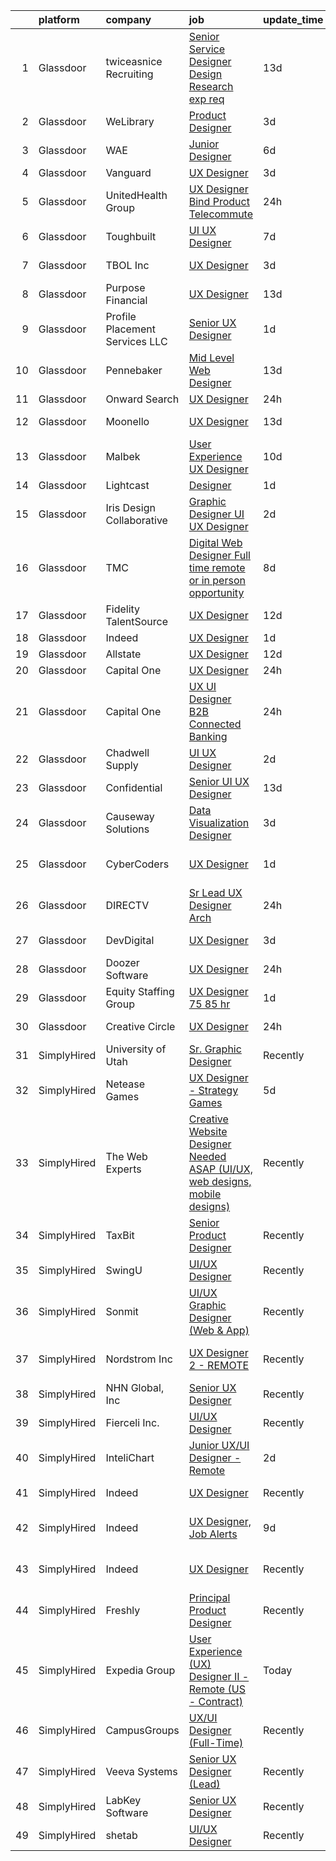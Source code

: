 

|    | platform    | company                         | job                                                                                                                                                                                                                                                                                                                                                                                                                                                                                                                                                                                                                                                                                                                                                                                                                                                                                                                                                                                                                                                                                                                                                                                                                                                                                                                                                                                                                               | update_time   | location                   |
|---:|:------------|:--------------------------------|:----------------------------------------------------------------------------------------------------------------------------------------------------------------------------------------------------------------------------------------------------------------------------------------------------------------------------------------------------------------------------------------------------------------------------------------------------------------------------------------------------------------------------------------------------------------------------------------------------------------------------------------------------------------------------------------------------------------------------------------------------------------------------------------------------------------------------------------------------------------------------------------------------------------------------------------------------------------------------------------------------------------------------------------------------------------------------------------------------------------------------------------------------------------------------------------------------------------------------------------------------------------------------------------------------------------------------------------------------------------------------------------------------------------------------------|:--------------|:---------------------------|
|  1 | Glassdoor   | twiceasnice Recruiting          | [Senior Service Designer  Design Research exp req ](https://www.glassdoor.com/partner/jobListing.htm?pos=115&ao=1110586&s=58&guid=0000018224b32a0b858def39a892d579&src=GD_JOB_AD&t=SR&vt=w&ea=1&cs=1_ce0af6a0&cb=1658473098137&jobListingId=1007993096743&cpc=E04C949A9101C6A2&jrtk=3-0-1g8ib6aibis2d801-1g8ib6ais28d1000-f62953fa4d842000--6NYlbfkN0AIiLXtwtv0BDns9BiY4ItblantFozdL6jLmLxNvS8mvpg6Fqe3Yr-xSIwWveCjPvSXHZCClMyabefYk-ZllP3_mUYNcFJNCmRK4ZCYVOBO-qCX7nWRYahLVI2QMN3sxHMQsftuY66r4NJGe6Q6835tiX0Da1emqWt0B3-ISY9tw6IVCvyOqO6SPGgdIUAty_dJxWkMpVSK07S5WWglnYcyqI7DY54ZumA_bHxamL3S9C77Nsd-f7OahJgnSVaGw5VSzWkp9uts5NNAb4atZ3YaZxLwAGd3TLwvTe0akRSdw2GwA_2Y0vYZZFyCMSjXWrr-RwkfVyZdiNkCiSn2w3_AslRo3E8jamSMV0wGPlOr8VIM-eO1WNgp7Dy9F-N3Pt8cInahPeJoLGQkf8sqmH07ZS1K7UDhL2pPq7XHUIWcZnRO5jevTP4LcPg13S6Utxa2lGtlGX3IQUoae-cSrBYaX5jR2PY3A4Os3rzfd2cIs2cJWaY1TszEmjt7rE656xNSzhdVwVDMKbDJjXXHBm8P-JQkOD6Pf-dBu_eA3uQNQyLCXjaxNFe8)                                                                                                                                                                                                                                                                                                                                                                                                                                                                                      | 13d           | New York State             |
|  2 | Glassdoor   | WeLibrary                       | [Product Designer](https://www.glassdoor.com/partner/jobListing.htm?pos=118&ao=1110586&s=58&guid=0000018224b32a0b858def39a892d579&src=GD_JOB_AD&t=SR&vt=w&ea=1&cs=1_d94009e9&cb=1658473098138&jobListingId=1008012522358&cpc=F41FEAB56D215062&jrtk=3-0-1g8ib6aibis2d801-1g8ib6ais28d1000-cf4f7ab4a346c80c--6NYlbfkN0A7Fn51UxZyeyfewmqlHHZNkBVRhcqspT3XUr14akXEpYofqAX3i_Iln2nOcG8NZ6JhjWFwPR9Y6p0UYTzwqFqFKh2_oIJ41rprtaJahj-_TSWIYSnGvCiyvAhr-qx2rMD0yqKqz4UCIACfnMTod4F1mMqCV7HPKbhkVWIPbq9nPQiCIxJJ6ALJ3xPpGBQYp9OAysAl6Ule3vpuzZo0rJ-tjqp0ztOEPuk84QaMcGOlBjlqCyj8ZBg8D7-o6TmCVMNbXWjgTj5TsABKP-OziRrlj2GV2N7FhxcPZpTZRpKRyN-H6tWhlCtaFzuF3G8xdyZqyo7lP-s_5BDrwH43AYmt9M4AhMQSgGlJ3RSTMzF5zvh_u616Xy8nhAUvsdo410qSUcWxrCfJXPxP5YGuJ8AW9kQM2DrI8Rg5OUDq24GlRUXoKfCOLmIN7ZOlYYjXak0yrlIGEnRQoVTvDlX88Q3jeGcg8wE5sxv8LuswICK_EGzhZQgGKBtE)                                                                                                                                                                                                                                                                                                                                                                                                                                                                                                                                                                                       | 3d            | Remote                     |
|  3 | Glassdoor   | WAE                             | [Junior Designer](https://www.glassdoor.com/partner/jobListing.htm?pos=105&ao=1110586&s=58&guid=0000018224b32a0b858def39a892d579&src=GD_JOB_AD&t=SR&vt=w&ea=1&cs=1_bd859caa&cb=1658473098134&jobListingId=1008008063232&cpc=63E4514951618C5C&jrtk=3-0-1g8ib6aibis2d801-1g8ib6ais28d1000-0fd0313dfadfda3f--6NYlbfkN0Bl9QJxqCZcWcAyXa034HOvbvet4oZucNDN581_ynRfl1w4Z2vSbYLN9J-8UY_LNbirN5LLMGGnfSm2GNK07V-OSMHUkmOZFMzFfWXYH6DJqvANaaMLJ95AT8p4PdhW1XjmjR4b1ATq8P0epZSo0-R2HIhlFQJv7-4Ni8BDirUv9df_aJSLsPfPudWJlc1Dq5HkpitNsFouwpzl0mbslcPx5Ey0Pxn2xD97vVISrHl8iE-ot-EsoTKRTRjsCBs7ewpxTcvCLuOlPQLVtoOa8NdeegwOHqJQEe6LkNTMksei70KqO_h74RNV9zhN3uEobobIOet10c2fb_JkUJYvv7OR4eei3bAsq8DsNsRiVBctJq3EkNjOLk9UJNhiGm3xyRBQx5_vAHR6vhmSjozQmqdPQsaBqUbyEaeMFLkJWCxvNc52OdKv2iGyR5XyuevwlqQG_ZlV5_ON9aZ6GTjtzbbLZvN-bZyuFQPE0iwPMXsJ6ZnqZHKofUaDVjO9sgoFb0nG5mvL19u3gg%3D%3D)                                                                                                                                                                                                                                                                                                                                                                                                                                                                                                                                                            | 6d            | Rochester, NY              |
|  4 | Glassdoor   | Vanguard                        | [UX Designer](https://www.glassdoor.com/partner/jobListing.htm?pos=121&ao=1110586&s=58&guid=0000018224b32a0b858def39a892d579&src=GD_JOB_AD&t=SR&vt=w&cs=1_bba6bbfc&cb=1658473098138&jobListingId=1008012719121&cpc=6FC5BA77C9A4CD78&jrtk=3-0-1g8ib6aibis2d801-1g8ib6ais28d1000-ca902f2d715a43cb--6NYlbfkN0BWQs_M7ZA8XLbIFWVw-PYcVVEPryqVLyWhKaEKPskHy2YkbHyHJDwBFABfX2IzFJUFRIsxY7z-4KfcKbQhDNfGzPyTZgFL2yMW2TdbHptY5QmfxjoI23w9jMOtnl386Kp-2yF5KAlHVin6fjtTo9FpGMuvuo1aBx15Qf890HmH539j9zNFce_tXJNbZRpHFVQo9aE_yHhS8jAez7RoNClC33RckVjFWuy80tLwyEXmTkA2gUMe3mQbzj562tj-BgXDHB0cn8PkRA3XvmpPKd7mVG38t8OgrtjrZc3vA917IDopHA5Cq6g5667QBfLAqGRMhXoKFUHtBd9Sgcht488ZYmeGvmoPH5c6EmwOx0POuyCvZyZGUZHGddsgTgyjRSTDTg6rTr9F3TTs60ZgYJUqeuO6f3CaNE2F_mDzkUHX8TaH1Eflq0jTSZlYa8s9vWx81bSdHFkQA77WE7_XG5fai307wCX3RsEIQNeaO6V0EXkW1vPmi5ZN30LO5C0D0kCXlz4oB4W3UV_TS6v6LNH2CXOh8zlZ96A-QW9Qkxnyu3bGrgM8Ua6yo3SP5xfJD6aChHJj2_Ic54Tv0LnJhV8F7kSvmJeaufVbWts-EM77cI3m4MkUkaXhrby2n7IRlNSlVdCNucDcpKmygAZEeWnkoMXTGbD6AEjxgwOitVxhkTqOTkr0aUOYHKzImgqf7qrLn1mWp3_ak0YznzxWhMeEIj5p1ex4KlbNQykjFnXbfbe_kzzOXzzyfZs0kNn-37-pyzHwzQdgHNNSfbUcWWJ-B0XKxfhqZ1YUbUv0vB4dmQ28liV5Y1G3KIttv1WKsudlR8r4mRhYflk2NXXxLcP1bi52BRUIRFYX9ruifIwFNNj1oZwBpD0qv_eVPZfNS1mJ-fpJEjjgYTlN70vR1jw1vrcgLnVYgocTU1cJsFxphq8IqRzj0S2EvwPunXjAK53rNAWTr2hRwoFpcTXQm5RIKz86axZvmWRqkP9STFmp8adct2jnOlrDqiBmqPCKAgFxUTWQDb3WM7XXVbtqrVre)                                 | 3d            | Remote                     |
|  5 | Glassdoor   | UnitedHealth Group              | [UX Designer  Bind Product   Telecommute](https://www.glassdoor.com/partner/jobListing.htm?pos=119&ao=1110586&s=58&guid=0000018224b32a0b858def39a892d579&src=GD_JOB_AD&t=SR&vt=w&cs=1_95fa232d&cb=1658473098138&jobListingId=1008021232645&cpc=3DB599BF2F4828F0&jrtk=3-0-1g8ib6aibis2d801-1g8ib6ais28d1000-fdf25d8d2eca0370--6NYlbfkN0C8O9VKdOj_1Zh75e9_CvYhSsWVxS1Pvi5WUWhsf4w7FOycHcR50Ta-CQORLM6vDVdMjzLPU_oEGvvYritOmi1KhqDVEcrg4KgSZ6QOxVH1A7UGM4Th9OnN0I-jMBoVzcfcsqw754GtuSwNDZOWU_jpkRhvoZCCOA1kSW1s_VFdt1H7211ZjaAeQwAlBuBmggD4v3B738wEZTcHjDpObLH9NYLDNiKbzb0UUgEsLbOkrFN2Fkd3yfZWfQLqY0xvWSRKwPNSJDFZNNjw34A3to-WKXOvf5q7DYPjnLxUBel-QV8TCRanFJQDItpHaTH1NicfBh2T9baSKpXPFsKEIJ480mPZvGH13hnpIRDzEalrXesq_huffBT7s2K0HhO2RHYuSyGyRrYvqelJpdqT036HQwqgKONVEgRPyHyJnlzYy42K0F65mbJp)                                                                                                                                                                                                                                                                                                                                                                                                                                                                                                                                                                                                                                     | 24h           | Minneapolis, MN            |
|  6 | Glassdoor   | Toughbuilt                      | [UI UX Designer](https://www.glassdoor.com/partner/jobListing.htm?pos=117&ao=1110586&s=58&guid=0000018224b32a0b858def39a892d579&src=GD_JOB_AD&t=SR&vt=w&ea=1&cs=1_4c6c2806&cb=1658473098138&jobListingId=1008006195440&cpc=0FE1F5EA2BC84A01&jrtk=3-0-1g8ib6aibis2d801-1g8ib6ais28d1000-b9aca1492eacfcd9--6NYlbfkN0C4BDBIIfYywdCnnQWSiy8nzgMXr_T-T3FVOPaJNWu58pnR_H9tPKt8co2fgNIpCjBT8BT2MlcNHgDF2P4iQm97ArtlCrQWl9fiodumBd9SyA8GjxP7Lxv-OXqRqSZXL8KEtkOv_K0eZlIEswWW_xnzs4GSELgV4_6-BCqlyZE_POnfzBdny0HTdKa_yhbjC4AM9H441DDDHrp0AjpPd4-Rfa8oCztHPSxbM6wxiD69Jjoq0F_MEeBkApVega5nbcRzhUuGxEax1cRPugXKp7mQAhQ1jw53U0MnQDLGPogKzrQt8io63YSBsEqaW51VWEWvFZ_jk4u_AfCa50GZfhcsWfTPevQhnLUhjdqV_ASe1zYbbDCbiHDZQSkGrfjDPbQ33Jw9Ch6IVjqb8mUxIarrryxnkDuikwqlknt2aOJIKSff3V0PdXuCRIA_YWeBdC5Iwb8OcGFsdAXUtmUs_L9jNkUvZZ29KSGDV_KduHr2VXhquXMqVueC)                                                                                                                                                                                                                                                                                                                                                                                                                                                                                                                                                                                         | 7d            | Irvine, CA                 |
|  7 | Glassdoor   | TBOL Inc                        | [UX Designer](https://www.glassdoor.com/partner/jobListing.htm?pos=107&ao=1110586&s=58&guid=0000018224b32a0b858def39a892d579&src=GD_JOB_AD&t=SR&vt=w&ea=1&cs=1_70372b21&cb=1658473098134&jobListingId=1008012394896&cpc=F7A2269C793D5877&jrtk=3-0-1g8ib6aibis2d801-1g8ib6ais28d1000-85be3595b44e6236--6NYlbfkN0CNayYzF1mBaI40OgT78t3Q2d9IxlwDzhsYR4HK7epYUQ6uENfBpi37ZBAn8cenkM8i5cycZZ2W6tACPsepIYqvX_rEMhurF5ejkXt6c4FD3LUhu9VIxhtMfishJCwpTKgL6dSZzLiihmx4QfO0mqPZ5NXdg1Co_1n6IWUJ9Rf4G2hm0461Rg__O6BuCFFLnbCHnhNb1h1mkW1fsy4StCFijRf5EtxCvbUpUC39ij0W9tPretLxxlfCO_F1deGVGN3dstwMEa4oFwxwLTQyloHOSJ5N-fO4PpFnEr4K4reInKPiimqDGY8rJ-od7HWA9rzBlN-2bMFU4DZzXIcR5G9lSa_7_2oYRgUY9ebob0-RggNUHfAlW2tqjEZ3-JLk2S5KqwWfcisFuGWfRUu5EK7d2kulTCAl91tGM-fOZzQSUI_RCFDUqlbbm2sXBCsieV5u-4nTIq8o9ZtRk4mBxBDFoF60-437-BwKRxEEbu3TW6t9t1c2G9GC)                                                                                                                                                                                                                                                                                                                                                                                                                                                                                                                                                                                            | 3d            | Charlotte, NC              |
|  8 | Glassdoor   | Purpose Financial               | [UX Designer](https://www.glassdoor.com/partner/jobListing.htm?pos=125&ao=1110586&s=58&guid=0000018224b32a0b858def39a892d579&src=GD_JOB_AD&t=SR&vt=w&cs=1_d4ef7b21&cb=1658473098139&jobListingId=1007993713342&cpc=654405A9B1E0A9F5&jrtk=3-0-1g8ib6aibis2d801-1g8ib6ais28d1000-a3c8b28b144c0944--6NYlbfkN0DSwrzLV_d009t00Noqv8485ZIMmCq0NIXHKosxbhm15gGzSobmvRMfL6Ntu2A46Guzmua3tC0fqA7lI4k0EpeJfi0D7cuc2Q6ibQ4-lgqKXvem_SUMyJyLIR-mHR_y-yO5oKvN_82hzoEYuOKJqdQCZEGBtYiBG_U_JYD8IY_yZROEoC1ZPi9Nr0Zxs6UEeOhR06t2tFgv6_ahANA_r1-itA5YQdtM4CqsDeBeCLrpO0gMXsT0Ee_o5b1qpkUnE9EXsMSb4s3Sf65q-EwaLBgzBU19t0naJokoNuoEJXLs8oWtCmGz9wtPwvXlIDk5cUevMPIslzUpyQFMTlFrRtwVWd0wv_ugITZJ6dOutApVVtp87QPk-_RX7tGyh_Pw3iS3B7AUat2ZR4ZLPz1OcPp51Hn4L3qAr0NQ7heddUaL2l01NefBaUMSnjaO6mfUIxoMThH8RIBR2ubG-QJskIaC1YHgwH6yMKv4dldvo-mgKXGaTYvfHNVTuLqGtlVH6-_pjeA1zhT7GN0pbF8QcBIk64cPgZIsm2iKueY-dMgFolwe_mNj5fFxyj_lGe4GVNn4fO1Fs5-vjgoRotIDLaXArZgiU-ricOc0UMNTFZXwOcTQPWMXws7dDJlRkmnevO6IFMgcaIP21BVtsIzrDfb703DwEiTwItbzkX2rKUMdTA%3D%3D)                                                                                                                                                                                                                                                                                                                                                                                                     | 13d           | Spartanburg, SC            |
|  9 | Glassdoor   | Profile Placement Services  LLC | [Senior UX Designer](https://www.glassdoor.com/partner/jobListing.htm?pos=124&ao=1110586&s=58&guid=0000018224b32a0b858def39a892d579&src=GD_JOB_AD&t=SR&vt=w&ea=1&cs=1_04c0e0f5&cb=1658473098139&jobListingId=1008017698534&cpc=BA15C3E50D27FFE8&jrtk=3-0-1g8ib6aibis2d801-1g8ib6ais28d1000-43335c673c77c651--6NYlbfkN0AB9QmTA0CCjNV0D_cA_rQfbQIKI-slyn3CIlmX3zDlnjEI3r6Ie5n1aNp-tGvbrIT6DyMiEq4W-qBddT_C2vz01NQst9ogkjGEy8sJXI4pxaUqkH5MVASQptq7DQ55JkqL52JCFLoQjSkycOs19iR0t90563VAU81WrG1LOTVAEV1mDswZw2xI2BT7cXOyVhvtXcl5ukriGFFHt9JECEsclLSozBprJTOBJx5JJR1iRymlRspDNKWNRHoOeL6HRrcD98P8zi4Ar06y1rKGd1O5l3juyX0T0fUQHhiRBLZmHzm8lcaeJ-vhX4bw84exJoJw9fnZE0F4bx48b0XtcMkPWBXODJ7GlzU39JDg7t5jSOFflXNFoFKTw78dsYIDzloYzeyzxGYM-N1IEBpTVu6p6d0BL1L2pq41-kRxmmLS-WK_H-KDgmZ-6n9fXhufH6W1kiIafE83CohZCJ7b46TOZVVdlwa4mv4BjIFTOWb8IUJ7j8aTWbEan6194DMpB4aHt8IEWY6IYj_vrB3J1785HavMqjF8WLZ14UdqCp6s4SLO_jhlODup)                                                                                                                                                                                                                                                                                                                                                                                                                                                                                                                     | 1d            | Arlington, VA              |
| 10 | Glassdoor   | Pennebaker                      | [Mid Level Web Designer](https://www.glassdoor.com/partner/jobListing.htm?pos=127&ao=1110586&s=58&guid=0000018224b32a0b858def39a892d579&src=GD_JOB_AD&t=SR&vt=w&ea=1&cs=1_ac6c0837&cb=1658473098139&jobListingId=1007992914380&cpc=451933188B21919D&jrtk=3-0-1g8ib6aibis2d801-1g8ib6ais28d1000-09f7b357db24a266--6NYlbfkN0BqUN6ztqptJ5eG394UO-ZfSRZGZkbpPm3u73UixmBvBI1Y1JxWCCSi4WD6T2NB-2gugfCPeo8ZQOUqAEtz66ZCnIC6U5F0XJKr1Jox5VrclONP9b6iMFBTOy58yKslxi4PmsPGdNOFX2yyjFl7ZGxSjiZNk-UbmLbgopj7iYK_0fPO0KhQH2T9X9_seLYZZxQN6m2JocOxGN0fnelStQEGDS2qqEYoHcpNYoOSEZ8Ppz0S_RgtzmMofY3C7IQehsbKdaFeqzfVBJt06PQKQmoBVgSctffWuCBWxwu1fuasx6F6vQD0vr9QpIN4w6kHBhd5po7PK8vj6h8Cyrn_JwEmek3cT-nPbgiwp48iaWwydBXgI35nbmF5fDd_qeduz72eHVHijtb4iQ2a4j9SSZslJB0biIq0UujEAhGK6g03zeHRAJnoZylPSc1NqjkBerPvnkrGqdkqOevJZ2SdzDwmIH2q6biMZn5mwSLjtjf8aKfqSv5Tr0nLt0H7Y0bLg3A%3D)                                                                                                                                                                                                                                                                                                                                                                                                                                                                                                                                                                   | 13d           | Remote                     |
| 11 | Glassdoor   | Onward Search                   | [UX Designer](https://www.glassdoor.com/partner/jobListing.htm?pos=122&ao=1110586&s=58&guid=0000018224b32a0b858def39a892d579&src=GD_JOB_AD&t=SR&vt=w&cs=1_5388405c&cb=1658473098138&jobListingId=1008019760701&cpc=18C9CE28155C17C5&jrtk=3-0-1g8ib6aibis2d801-1g8ib6ais28d1000-827a0fab9c7c1b0d--6NYlbfkN0B7YoEZZ2QAGDyEGGmBPAUWSHc1Mt3sMCn9FehKcWA3w8FH2hNAUDUUAF3DNhQFSEiKiR7TgX7kqv76Wvs9wj1COigGEpXZ83BUl9iYSgO7Y5RzBEfNi0mQg9G8BUKTcFtl9g55eMfaayctkQ7h5Qt2XKI4_HUIbUnqs17pKi59sEI9F1sEArfh1g7Ht2y7dNMipu7EP4u_-phQoOSHqHh5yq5um80aN0mDIGNVDWRzE3m28ahHhSCsOrZrR1eDenfkGM4wslsxE1aEhCSICXJbTShjv7X9uoX1POfpSCVsVD7gArYrZx-XQON8m8sgmC3AnmXujrIXHew0yB7eVVJPShwVREPtHdh5aGaT8Z4x7LSjukpSfWmR98n-gpOIH7UuozlunDAipSJVCw0Yu3aW0rdhEKEBFYajlJpkTA-YrdHc-kYoj6wx0ozGL_qtAseXDFUscOIIwkIT92-VWrT0U5LvCSajX3_OlwTBACGcPZVsmUN6rKWx8weLs-ROOnnbMmfKMBF9cT7sIBGaZjhqIdtPeeVRilCD35QHmorYA2MXXvPe_16n54N15u5z5O_y2cfPevn6QB-XWEYTDG5N5L_BlAYzlCj9z7R6Rxpjs0yX_UXy8OnB78HOoC1qdttiJu5XdDMn-6ChWimHOpMJkLDBfCmyD-z0so8JiPaDaMlFUAYPRFWyo_jhmicVJzA6_AAzt5ZKxR_Z3QxgAUJu4slv46FnD_G7x6fcOKf3SKpsSnb_PP6R2vh49qKU5HZHqEke5cEsQ88bWj_vvH_bRJo6nm5SSRT1lUmuOlToguE3dtX5s7jnHLSbGw90E_RZHp8BkZtRPotOyyEofIcvNjHDoWR221XjBJcCkDKbd1uojvmmWsNZ4qXMey6PxmRbD9rav_zxrCwVt2zUYWST-hTe4FgQiB6GVvsjIqcvzs_geCIAw9eDnuMXZjNmCIg2sEanaLTAhKA5L9pZCn_xERhmpYfEk9A%3D)                                                                                   | 24h           | Boston, MA                 |
| 12 | Glassdoor   | Moonello                        | [UX Designer](https://www.glassdoor.com/partner/jobListing.htm?pos=110&ao=1110586&s=58&guid=0000018224b32a0b858def39a892d579&src=GD_JOB_AD&t=SR&vt=w&ea=1&cs=1_5f657845&cb=1658473098135&jobListingId=1007992856611&cpc=C4A69CCDBB3B9599&jrtk=3-0-1g8ib6aibis2d801-1g8ib6ais28d1000-c4b44ad45ff0cdf1--6NYlbfkN0CdcVd3SDA1nO7RkKTAACmPV4xEt72Vls8LI2dqcgyOeLS3ux5m6qWSnFrcY2-pfZnxroROye8JJeWTKMdTruX9yRheXYJvZM3RZnjr4pK48ntvCRFHQL2ZFxVghxP7H1Sg_hFgH25lUFmxJoKBEmDAgPyXBKzE85cdivNaLRH4cHn5yLI0NxQKLywPQ_E_0MDfrNh-dLGpoCz5n8-gI3MxqkGvpYX5OpCfjqc2pmQCPp3696Xi0EpbNTpDvlmdCJHpRVwOcsbC5JfYppqN5xDvAKAPXgzaeCg796WRkkxokbQXrVRTpgarL-Z-wMlbC7Tnu9IoLloy_Wilfo7YOHJf8Ms5F5NfshJGS0HN5lrtpjlUXfUczXCI9mRPH4kI-rPAvexX5t5CJgtyr3pOnuy2vtSmHVIvOAn6dwBLZuq_pfJZwGrFpK8-qEScTx24KxB_L4zfL4DLeQHgIDajtTLQ2fn3Vk7cuZUg2SDxQF4uQQ%3D%3D)                                                                                                                                                                                                                                                                                                                                                                                                                                                                                                                                                                                                | 13d           | Ann Arbor, MI              |
| 13 | Glassdoor   | Malbek                          | [User Experience  UX  Designer](https://www.glassdoor.com/partner/jobListing.htm?pos=112&ao=1110586&s=58&guid=0000018224b32a0b858def39a892d579&src=GD_JOB_AD&t=SR&vt=w&ea=1&cs=1_1e977785&cb=1658473098136&jobListingId=1007997931856&cpc=39A4E8CE329AB187&jrtk=3-0-1g8ib6aibis2d801-1g8ib6ais28d1000-40b944d675ac0270--6NYlbfkN0DLxniXb9xd09bch3T7EymxCrgj1jiT2kSu__xrmi42oCz9LhPSIgqDkzaCgiq-91irpUlDuDFCyX0TLUzPEHjPdGii383lif6Jg7HcDM7XHx9s25I8laqUQcOYn8H5G6ivC-Wz7zzU6FTWOhKBeDi_Qu5kdXkHZc9mBmv6Wihgj9rFMeRU0o5vfxzzC7YJMP_V9T8ZqM5-OSlm5rabNkcdzxFe7UXuq5N2cbqiPs4Ue7uunhQhNk4-yEgoQidi4jAjtC7NZM581st7drMxLYeUZRIHAtz-ddXNCavg_vAE71N6VFTqxeksi0ssVcb0PyR9e2OhVUDqwSA5qSg8NKEjyIao2o7bvOAWq6NfreU7zzS4MnUJjropDf9FdAg3-vX1Pru4Tzb7Ahb1A_HWyX8yD4GBagrRnInnkSwR9oyj5Sk-pyyLOZETovaYAczc_0uWYGd3ZfygcFyhJWaH8g5wXy0R8MexBCtsV0N9Q7WNkNd6VoWSK-lMOjwxAlsAzHWU3SF33xyMAg%3D%3D)                                                                                                                                                                                                                                                                                                                                                                                                                                                                                                                                              | 10d           | Remote                     |
| 14 | Glassdoor   | Lightcast                       | [Designer](https://www.glassdoor.com/partner/jobListing.htm?pos=114&ao=1110586&s=58&guid=0000018224b32a0b858def39a892d579&src=GD_JOB_AD&t=SR&vt=w&cs=1_03c971a3&cb=1658473098136&jobListingId=1008017615295&cpc=39A4E8CE329AB187&jrtk=3-0-1g8ib6aibis2d801-1g8ib6ais28d1000-d74957f2375d8404--6NYlbfkN0DkKenFyqqc7-LGUI0LefNLKAb03uBDxdXH4Qh2AKToKeJUBhpws2HOj-j9Dn5Ir7g1xNZB8QiPmObLm9Je8u_cWzDxcpIfu7ZFJlWZfPLDxhCLowuG21QwQ7UodzQf7-26iKizCkFjp47SBwE4fi-GaniC0nlfUiF9v-kfuzkJKk5XSv8lflMJDW4uaywBvOjB59Kft9IDn0tZ0iYAlqVSOXPhCFcj0EQr8D6MjAq_2h1wxVMyz8EEQiWUr0T9kXKRh8yrLgdcvCIJtA8LVDX-3B05ahWVmwNRC8RZD6gz1Bg0akq9WrkjRAGQGUDT13oeSUj9O-NZySbqHhoflBgF9z7H-BDfy4ZBRogDfVRMMGFvettpvgAAp67Z_oNi1s-tMLojH0UCnQ81Pm7YRuXHzUU4U7i4F075Kkt2vX0FLwkfpTkvsl9lJjUX-s1D61iJgAfglJxrfgUAqdwpzd8ZXLCEuyR8qCWHHJWC6ir_KjXB1ATKCkZz0wXza9LAv6frySL6YtSPMA%3D%3D)                                                                                                                                                                                                                                                                                                                                                                                                                                                                                                                                                                        | 1d            | Remote                     |
| 15 | Glassdoor   | Iris Design Collaborative       | [Graphic Designer   UI UX Designer](https://www.glassdoor.com/partner/jobListing.htm?pos=129&ao=1110586&s=58&guid=0000018224b32a0b858def39a892d579&src=GD_JOB_AD&t=SR&vt=w&ea=1&cs=1_48170dc9&cb=1658473098139&jobListingId=1008014805117&cpc=B101C867B3EF2D75&jrtk=3-0-1g8ib6aibis2d801-1g8ib6ais28d1000-70247f7879deaf9d--6NYlbfkN0ACTeRvGRFS6hadW-07x_K1RnsIE8OdH4tufuZ5eRAiXjEXEFX9SmNeYdRCzmR6-TLbPioJouBAvtygc8cVuPMGuj8LdREFGJOGKzMdYCfj6KOVFp_6-Li2wxwIQhUddat_YgJmZimKx-I6qLv9AdvEH9XoLkumU3V4J-f6k7P5dSTEe_zjplMMw_48gKxivkqYpLgjBYQ0DLqQc1N2ZSlUclgPZje2RQ8eFYNF5NA98tiYU8z6-7vheWxWdkLibTDgV8DtYW-xK513OfoBD5clg8ljqdvDqkvUNne2S1jbe0fZJDaJZxB8d2YJ-axmzG7LQ5UmpKpXc2OzduyN17_olh3K9OcYNyQUlxnlpsEMBPRA9zmr4nsa64UTEgxtPDOiG0HUrNgbssFL7cHoWNmQ3XhiXT8dVBBnWB94uB2563NJYaCJdfGQIi4hP-oasGI4DN54LcgYC-ZFCo-Vtuog__qixVQ1PsEv7kBlDbP9dDL92uc_NzSqNbfcV9ziJKAX8hhdW3JbWg%3D%3D)                                                                                                                                                                                                                                                                                                                                                                                                                                                                                                                                          | 2d            | Remote                     |
| 16 | Glassdoor   | TMC                             | [Digital Web Designer   Full time remote or in person opportunity ](https://www.glassdoor.com/partner/jobListing.htm?pos=126&ao=1110586&s=58&guid=0000018224b32a0b858def39a892d579&src=GD_JOB_AD&t=SR&vt=w&ea=1&cs=1_81c5366a&cb=1658473098139&jobListingId=1008002937055&cpc=FAE5E775D180B2FB&jrtk=3-0-1g8ib6aibis2d801-1g8ib6ais28d1000-a26bebdf1fb63f3d--6NYlbfkN0BplMsZ7EaIhGY7mYoBG98EI7b4UtQDV_xIzGnVofTarjH-XwNLMxjau36WeZZlqvPXURsZJw6N1TbFArSAJATZmDS0irV08MiWaJc8zHueBBJfkS69_gWiCqqj0e-4OJhmxLk7gTdA_7j0BcRCu7AWb1JkRS_NNaoF2J1DH56vcXkYkwlJaQnXAgUIo6kDH-4FULscy8eP6G8h4E9WV_XwiAz_mohBxanapwfkWNpeUJPTP9Hkn-ywWFnVEbPqM05rtF6QBSkZgmUgqK5defUMI8v0DME7X_edwRJEBAcnd4uy_gqBwsreDFUF2jZss7M64RHJmf_wgfMR5xTrOKp5pKjHhMtUW5me59pGwppXsCgAPawgGLFp63l41MjQzhz9Lkm-309f4tmD3AN8-cfPwxmjmO2C7bG0Ijq92PjvGTIgw4mQVebDa_7zfWDxbVmXr9KVHm6AmgWcT3Y5wJTSNS8iD1cti5H6cmk7G2uT0DQWdEjEh1NwO94vYaS4DFtUkd8X93pLoL6cW0NVvXOVcyxdmSymKW0YIdBq48DNIg%3D%3D)                                                                                                                                                                                                                                                                                                                                                                                                                                                                          | 8d            | Connecticut                |
| 17 | Glassdoor   | Fidelity TalentSource           | [UX Designer](https://www.glassdoor.com/partner/jobListing.htm?pos=102&ao=1110586&s=58&guid=0000018224b32a0b858def39a892d579&src=GD_JOB_AD&t=SR&vt=w&cs=1_be0fec9a&cb=1658473098133&jobListingId=1007994185876&cpc=2069669CCECE0501&jrtk=3-0-1g8ib6aibis2d801-1g8ib6ais28d1000-271314b95307c603--6NYlbfkN0AoYXfdOe7El6-Ykny_IbMrQLc_ftZ75MJybi-dJXWXjsCzoyCJRRBVlF9fO0cfHB8xr2BsAK_dzZw_cT-oAOog4W7kiozt7HVOv5HPCvXX7KoERqOLAS8zlbqfWTzcGr2bZs8Mjbe8-eyhjNjT1OTX1YX_0tn6AfUrbKwi_U18h9d7HYDSZ0uyqT1k5ZWydNif33T9gW5DL9ml0OGhUjJTcbaeAVRXIX-f-wQLCZU8AsZV2xTtMWC38N2I0mV_MRG-_spFGZQ1sHkocbqGxtV4OKBkGHPy8_UnmvUmKJNCZEnldvP9S49MC5QargQNuHWdgaZgredJGvPnqhh-VlRM-JJHIx64iJj41yF6gfbEwQVTdcL_5NIH8kb9FrrP-7g36c8icaFkqdRq4PCsA_6L60BKtfc7BPLZTpQ9zXFmGRy8Pkprbr7mGdtWpfQxOoo6DDm-q7k8vsBQiv0w0zWdLWHEz1d5_5mtgfYhUiTUDq6JYfMd_6-7)                                                                                                                                                                                                                                                                                                                                                                                                                                                                                                                                                                                                 | 12d           | Westlake, TX               |
| 18 | Glassdoor   | Indeed                          | [UX Designer](https://www.glassdoor.com/partner/jobListing.htm?pos=111&ao=1110586&s=58&guid=0000018224b32a0b858def39a892d579&src=GD_JOB_AD&t=SR&vt=w&cs=1_44e533f2&cb=1658473098135&jobListingId=1008017345200&cpc=32EE424DE2B657EB&jrtk=3-0-1g8ib6aibis2d801-1g8ib6ais28d1000-7d67b1547d1a7cf8--6NYlbfkN0CiRNM7CVr8YueLFKlzwbFWI0o7IjV438l4sVrvKZ0flpURU_mqoI8EbsK64YRr3OA4-3PX_756GRRl2boqCcJ_HvhgldghQEsTt-vrC7qJBrVqRDhrKjT27mdkRlKC3DtCeGJ6LmkiIT1TVY-TPtLtJOcz1g0v_5udV6KLZoe6KlaLVpD_PyV_u4A_jnG7jHjY4uj1EPZ2xCCF8DSj5D1vRC9Jxf_EJ5cEF1R-FgTSLyrXBjaw4jk3HDBr895NqWaGAMmmCp_fPlJsSVDvm5WVe9NtPrgNfcVpoK7-cBjwSBT1k14CSrYnDf5_PqgqkmnGBAg32KV4a7sCOns6hsAT6WxYLbs4st7oTAgrygNd0vQwHSOpt-wjXd0kgbLQG3Q9mdkeOPG8Blry15B5iHcsYPwcwEouV8GuZus0rwqScFuZQ6XnIWquYxmfF5FwV1rrZln0suGulX8MYuBNo-6zz8rpJMfROwXpb5G8pWmKwe-0RMQ-P0a5xL9nwZC8mTw2hk0DqXvkyp4o5GcRHJa0)                                                                                                                                                                                                                                                                                                                                                                                                                                                                                                                                                                 | 1d            | Seattle, WA                |
| 19 | Glassdoor   | Allstate                        | [UX Designer](https://www.glassdoor.com/partner/jobListing.htm?pos=109&ao=1110586&s=58&guid=0000018224b32a0b858def39a892d579&src=GD_JOB_AD&t=SR&vt=w&cs=1_887e6c80&cb=1658473098134&jobListingId=1007994249764&cpc=32EE424DE2B657EB&jrtk=3-0-1g8ib6aibis2d801-1g8ib6ais28d1000-337f29f5e6d1fbc0--6NYlbfkN0BLH0BMQoDn-yw6Urt952hBm1JLFZ7WpBxND2cMIOjOqdmupiC_ZwOjCSzUpM3cDMZBDll3Uw7CRDByKY0RJELFG7fR1lbTsXEmCncf9riIQQE8laBPhyLjgweb99i5QZ1p8jDM5PfXjaHRBvAsyzdobJOm_tMFdq9NpEfC0tvdsMKJdyewxFGqJPEh_RWl3nvhKBf4L3nSd_YlCyLmq90plKX32-A-C_B3NIS1XmUaIhWQs6277tfvwzH2M5VurMcejPPRtQNFKWGZPwtgNRT1ZUb1xKD31X9xh-vP9CZ_HXT9KVlCGY7UbogCtJdjcyrWz6KS7QSS1L6WGjlnuByRkY0zp5_qN0mKItIQVOa22vK2dxbCCXznzq5rzgVlccjsiLaELbs8eeGg6v8G-eG5GyfwXWmHMNbTXyhk_x0DD8wljV8JvDtUKQjsyu9YmfIAfqAj6TZN2O0-vzmkfimI5EroLwX91gkkFGT38kio22LIAxP5OmxITkAigM_6jsBoPx2ETnbnZVbwbjXjUTrxk40W9sesZ9YZDkqMvKpsQ450JmFMXp1yOu4zg5H35wq7rBZL8HwmaPTgvqcfJHk3ABFK7LUbLIcdhfIV7RCi9oBfCHUEaw3hqbj5Dzj9exSddosRMS5-huJiDekb5qR5B08DYJvXMUDsAo--1x6dlZtkx1xlvTI6pNCkhL6Yt4ADjvjTlsvrLnFTvAwYiy3NPO6Pt-oGMtFNQ_X-p9NxYXgfHB9SaN0hmJh6LfDut2_keF29syLPxTs3GolrSdK9A02dyKIKX5FDvwr2gE947J4Ut27DpjzQIUruJivBsNV9J-XzpMdfdS4UBpzwXSOb55vslp7yPymSRoHrnmcAzIwPoI0oUnQexGDpQy4ox-oJBhpzizrXG1Ymr3WboJy1ltOYxnCaUsw5UANVZXNYETkY0B2uthRnmaDq5o79XWQ-IwTN-H_bCLkQxxQQDLerg3MB4c6NMCGbJZC9S4CFxEucoWbkkEY0KaRNHjLjW2AKcxdL05Eq2WR8Tov0SE77mLHdlYihzNO5T2PiGRK9tpbeABMeGDvh) | 12d           | Remote                     |
| 20 | Glassdoor   | Capital One                     | [UX Designer](https://www.glassdoor.com/partner/jobListing.htm?pos=101&ao=1110586&s=58&guid=0000018224b32a0b858def39a892d579&src=GD_JOB_AD&t=SR&vt=w&cs=1_1727a1d8&cb=1658473098133&jobListingId=1008021068050&cpc=4050D81B60456B41&jrtk=3-0-1g8ib6aibis2d801-1g8ib6ais28d1000-0fe2f09790eabe52--6NYlbfkN0C3j_zLGvpMLCdiZ0WC46XqVTA1VMZzOzKXPhAXwYlrNb9EbKZEg8x0wzjxx-xvfPq8V5AdqZ4VYFu7utAmT4A3fTQYLpLVUnBedOwcl4zCk_BB-QTrQXGm3JAfvViPI2QVV6jo_4TlZI91U2HHIrmbaeqH7eFsL9fzVg3t--iQDsRNoUNyguQhXCeB-lG7IV0pWXMuVTMiFEUQh9FlBdIYPD57Xc73Y0pf-YLRNgGYaL6eKxDb3S8LRbdoYnxS1zxzzy1Y79cRsisRhXUO7yIVQyi2y1bZAt37R-k_tu60PMyzsOhJAata_RdMWopD82re5D3PSiAnIBp1jEHIcvwHMfr93dBAVbaHMc_ZeVnNsFaHpyfk4xEqixThUTmGB28PhXSlXfDq2E2xZfl3dR4jhmYBONgeW-TS-cKy972OEQOtWbPykUYl1iwJYD9ij8o%3D)                                                                                                                                                                                                                                                                                                                                                                                                                                                                                                                                                                                                                                                   | 24h           | Plano, TX                  |
| 21 | Glassdoor   | Capital One                     | [UX UI Designer    B2B Connected Banking](https://www.glassdoor.com/partner/jobListing.htm?pos=103&ao=1110586&s=58&guid=0000018224b32a0b858def39a892d579&src=GD_JOB_AD&t=SR&vt=w&cs=1_2764aaeb&cb=1658473098133&jobListingId=1008021067035&cpc=39BF0EDDD7C951CC&jrtk=3-0-1g8ib6aibis2d801-1g8ib6ais28d1000-a30da82f2f437328--6NYlbfkN0C3j_zLGvpMLCdiZ0WC46XqVTA1VMZzOzKXPhAXwYlrNb9EbKZEg8x0wzjxx-xvfPq8V5AdqZ4VYKjcBr72nbDbnTn4clbufOKmqBglvZq_iA30uyuMBn1i7i7AYfXSNX4hce2mJ5A8dAjQZ2CEJ7v2pu_XJvqd7mm1p2maqm67xEINosRUecA92jVR4WGegHS9zThjWY6X0GECvnIO-ukO0HhzKDJI_3Q0rA9MWIvRG-T49oC7vlv5l3FWXECMsj--1W6E6HX2327Agw4y0ElLRrBUE13E4p2PbqTUQ6h34ZCegPRluXnuiW7PE8LJhR7JRT7l8jc8BbA88fZWEjlAaJM-sxHQTut1NtiI4OUvR0Yzdn4J1F0spH0BmImnpltCo35_TqqioKvisP9HwmEgg4gdc3yxKFjfVVOmZPYcvNxyjozoNzp9_i_oG0ICuoI%3D)                                                                                                                                                                                                                                                                                                                                                                                                                                                                                                                                                                                                                       | 24h           | New York, NY               |
| 22 | Glassdoor   | Chadwell Supply                 | [UI UX Designer](https://www.glassdoor.com/partner/jobListing.htm?pos=104&ao=1110586&s=58&guid=0000018224b32a0b858def39a892d579&src=GD_JOB_AD&t=SR&vt=w&ea=1&cs=1_104e55f5&cb=1658473098134&jobListingId=1008014798439&cpc=AF770993EC679D41&jrtk=3-0-1g8ib6aibis2d801-1g8ib6ais28d1000-479c3b018e447dec--6NYlbfkN0A7hBXzsdRqctFxVR-nR18ETFWiF-Vc9YCzVbdqLfWy5onrdVgeVLDCsCLDSYYzjsfNt9xg22x6aincBEzOn-faSrfJJdbR8K6AuYKRiMlrLejm86sIRO6j8FJOLvmFvHdp_JOqk1PtfYimEHXybERsYy8YD8Id8e9ziW6CtVTMG2eqiWLkW53a5NX9ncPN12BU1f5zhJOakq8OZ0DQSV2dESKa3n0hVaSIevup1a7DGfPOj3lgKNpwFWU_RSetK6CD-CU8Jb8kwywrqRoZqx0PH2MtOi9BfAU_CIqWA_VsfxBAzc1fyRtjpQv3WxQpSzi3T9wj01BA1nsGRr_KwglMwovehWcp4Xp7a-2a_dHoep0AI09Uu4xtSF6kugeM6VfFh65kARJD1iQmcTWePFjGny3Vop5Lr6_5DniBiExPfFWCwiDw7CO3YA2aqVF-OC_BasyYK7zALVFHyoRrvTSNqTXFcSSpcmay-4NvCoW-PatjeKUpPKJJjWrOyxMr2iNdfDg-TuokccQQk74uJC6ibEXpF-YwvJU%3D)                                                                                                                                                                                                                                                                                                                                                                                                                                                                                                                                           | 2d            | Tampa, FL                  |
| 23 | Glassdoor   | Confidential                    | [Senior UI UX Designer](https://www.glassdoor.com/partner/jobListing.htm?pos=128&ao=1110586&s=58&guid=0000018224b32a0b858def39a892d579&src=GD_JOB_AD&t=SR&vt=w&cs=1_0fb25467&cb=1658473098139&jobListingId=1007992925235&cpc=6BBECBC74F3AC36E&jrtk=3-0-1g8ib6aibis2d801-1g8ib6ais28d1000-9ac057fbca687f51--6NYlbfkN0CmLsFuTG-Ej8G0sTWg4KNwc3UvEAXcDWGMpq3N_jA-GheXRD-rgNzv9701XGYkYGxmcIhI2g1wxKseJ9z-HZjTBCARsmDFzaunqVA_g1OL7vb8GUmiIvodJ4EsPXhKkvRJr09GM2mVQSXrBuD_-qKNRjY3quZ6-e4eSeoDZUy8kDs8Ur-OAaZaTKOeInpt1et6oblz7WY2_dBc8OJxcKO157J3qminlPLswW2N8o9sgRqUZ6exwX7rnsD8Mr0qgDBJAr6K584wokvDo0iSUPgqd_x217M-eTZDlKXjbYCT6yJy_6oqYKoG_tV4pniOwySmZHEN56pYCTBLHyZd5wFbzpypVV9t3FbixGoqRcH667W8YSAyz2i3AEATE9aR24gLRxKwBhEiB5x4b1zmBt4YMMI48vXRIIvxtYsbsoy1otSABsizzAZonRqw8LrQeX-c95-LdLykQmevSORkNlMExp6fUmrUpaVnLeyKPsO-SwjmIdhdt3RXPBHKlXgnwBivKy9BYOs1uft66hr5I5IN_Ox6y3RWRS1m_a1VEGBzH_oApIx_E8uZe8ZH3n8B9ZOhNrRYGJ3w4ZW2JGPi_woutF2BC6Tjuj7zMgcKgvVEb7AKKPigehgoWyzUitCxZ3A%3D)                                                                                                                                                                                                                                                                                                                                                                                                                                         | 13d           | Denver, CO                 |
| 24 | Glassdoor   | Causeway Solutions              | [Data Visualization Designer](https://www.glassdoor.com/partner/jobListing.htm?pos=120&ao=1110586&s=58&guid=0000018224b32a0b858def39a892d579&src=GD_JOB_AD&t=SR&vt=w&ea=1&cs=1_9f0de987&cb=1658473098138&jobListingId=1008012527643&cpc=FA84DF7EA1EC2398&jrtk=3-0-1g8ib6aibis2d801-1g8ib6ais28d1000-8a9ef3f491839388--6NYlbfkN0AN8TosWPrW7QbWK1II3MVvpibBvmk5ketRk8NKSQlC1FXXT31csSEHDB7qiyA4Qj_yrUxy9AjXna_FhBbsLdYfDH55t1t0_llIofeYpM-uHE5gvdIa9wioXk6OFjfF1TYcDFunt1p4b9kSXM9NWyrUo5QRnoPhwKI_867i5621QkcWwbAy2wNlIQpI_bYhQe_q04AsWaFT5NTFTScHzQckLYNxVp7UyLj2BwrXj0ihL6rWhs_0UVyAp6r2AqVPqITsJ1clfZ8_OhXmCtDi67Efz5msWX23wrD-LtAbSE5I220JDbqH1UA_MMbHb9J-59RxiMM6sCnz2k1_S5VIM6F1FVpz-dGMLcJ0vwSfoMoabomwlplwTBlYjh5CXFv5y4RHqcS3pieAHyVsof1ufpm0-hj1Smb28qdQR17WL0ING9brxED7dHn1LQaSFAFO9gJ-JoGmviCylCqXaYKELQG54KR7CLTAL6VRBvvDGxEErbAjZh4CIEQ8dxueUR124YA%3D)                                                                                                                                                                                                                                                                                                                                                                                                                                                                                                                                                              | 3d            | Remote                     |
| 25 | Glassdoor   | CyberCoders                     | [UX Designer](https://www.glassdoor.com/partner/jobListing.htm?pos=130&ao=1110586&s=58&guid=0000018224b32a0b858def39a892d579&src=GD_JOB_AD&t=SR&vt=w&ea=1&cs=1_485d1693&cb=1658473098139&jobListingId=1008016895073&cpc=FA84DF7EA1EC2398&jrtk=3-0-1g8ib6aibis2d801-1g8ib6ais28d1000-189d801a0f47ec21--6NYlbfkN0CpFJQzrgRR8WqXWK1qKKEqALWJw739KlKqr2H-MSI4eoBlI4EFrmor2FYZMP3muM1AwtfOJg1YM6KPm7iZLfFrlb3p3TaB0iB4N7ovqYKO_-urDqLviygqU132dcUQXZ0aaBH-esZNY-51cz1TT2zyNkeeq2_mF3mZD5CVIc4go60cIiVjUczxdrLzJFl3SOu9awIFLOxfXdj-qfUNroEFn-xsjOpMS0WBIbwY_H8jXlYEUEJjPEtrTky_4Jj6kzt6P1bcwoPfCFLxVeqyoAAkpxGvBXYzhvq9mkMReQJXsmHl3eo7SoxWrFiXewYRZ2JHlvnCcJUqATu42mqcd5x6zdfTsQs4lCpmg_pajQ-22sq6uWXje9qYtAfGgMAos8g3xmtPRRpPtWsSLg5q1tN6L8skrXPWZ--nzXYiS9WyogXfUjMYiAomHJUrcpxM2RDGHgRISUDqrJ2QegJg_manjPwfTiNC142JAKEM_VVmrJXQYTmtGodtq47dFow9s_wQEP46mZ9PStwQQE06slsGbX87BXWcfPZqxri8vumuSgdhSXRLNRHVRihk7q63Ybz9u2xFu0FNNBL--8spe60eTpYYq3ZdZ98s7pQ5Dp3Yn8Trrmdfoqx5vMgKuNr9a_kFRH7H8xaXZlEfg9-tozM4mD8Qx0I6ZkpVMWTNPFp0NZaC8THafvP2NQ_vFVzRjIT9NCDvDDtxGKcWsU9SohTHgr6UHZ7mU4-ej__dmRX1Q95ETrScaStt9pZiTYZJeFqLlRtlPMxgprh8TCKq1kSuQPmIhVPkpJ4IUJFUPMFkcy92BtpWdI76W1EVUzIMawzIqh6H3tXGXh9IJ6j9GXAMde28SZ7Ce9Qz2CclTv99reJiKi6CrnPmKaYTqy_lCRT7dJo0eSd-LhTKaytxkcQkGjj4pxa5W0NSp3SaCPiE36M2vsd-8Tp96-v16s_N8gIilU2ot7jREJr4v4R_65ktwqKn_czI1nw%3D)                                                                              | 1d            | San Francisco, CA          |
| 26 | Glassdoor   | DIRECTV                         | [Sr Lead UX Designer Arch](https://www.glassdoor.com/partner/jobListing.htm?pos=123&ao=1110586&s=58&guid=0000018224b32a0b858def39a892d579&src=GD_JOB_AD&t=SR&vt=w&cs=1_8333ae0b&cb=1658473098138&jobListingId=1008020801955&cpc=334ABAF5D42DC775&jrtk=3-0-1g8ib6aibis2d801-1g8ib6ais28d1000-9ec81d0557705253--6NYlbfkN0Bg-vCOmr41z5O6cL3bVFLNCmt4d7jQ60EdHBZU4QjMGyRF3OJkwwC0GQxq9DZ5KcirOA4Lcfg8Pcc3Ru4irxhKbPXx5ZJTEy_MZ5N1byn6SVKgt_IHon7wnHr7p2xoJkZpkcSp-Ce9jdosdc0H-1Vvl3qRPp4qsY6yngpvRq4jIhI6aF2-cAEf4RuaSQN8R45OV10y-Byqt8iORve43pOyI3cHEdyzP5M30PkklLHcX4sYkAER7-DrH-IF2A4JR2S78YVIdHB29nEOyHAAgfGo-SiiKjyGu3lvnoyQjgxWyBmpSXt9dvpwTORRAmZUkc8gAZ4TzADlyjWUPxXmXbyx1SFWEA_4scDlnrUFiMUYfoBKGBKW0FQ390nYIynFSgo_vIGXpITdj7ftknaKUPwSmRsBgtNaoE-WCOsLamz9f6884G961nJ5)                                                                                                                                                                                                                                                                                                                                                                                                                                                                                                                                                                                                                                                    | 24h           | Boulder, CO                |
| 27 | Glassdoor   | DevDigital                      | [UX Designer](https://www.glassdoor.com/partner/jobListing.htm?pos=108&ao=1110586&s=58&guid=0000018224b32a0b858def39a892d579&src=GD_JOB_AD&t=SR&vt=w&ea=1&cs=1_f5bc9eff&cb=1658473098134&jobListingId=1008012334110&cpc=5FEB1BEB8E14EF52&jrtk=3-0-1g8ib6aibis2d801-1g8ib6ais28d1000-ddefd025d5a79dc1--6NYlbfkN0AW1VPIeNwljXRckeecbniGiJg_g4iQwJa2X5QM74VyKkIuZufaBWeyGlthje4mXeYEuCyGrdkkvl5iWKHIem4CCK2kF5XP5fnt1ST01m_DAt_52o--3ptZaGEoCWy8kKvl_aodgPdK1A-AvwhGKfi_GKjuioxJ86oJfTF4z1pvZPPJN-R-kWuFOx7Q6ozIfYVSDhDciNIM5RO2f6OogtOZQ0grW3Zj5ncVSSTN2B88HrxnCxrN51Hwlz56BAgnos4kONhqxpEUOWlWRn0JxiKqKbIVESiCO2crt6U4WXrdbsyxLvWMiRzuZx9AVgnVPcBVlnTYMWecUyTkUJOgUBXRIYrTjkwCZdQWOjI7SSjLWGxN_WOYhGqseUojYR14uyZcy5Qg1i72ij9evLmlH46eqZV80dsRFx5ethEgDRwPF3kSsQHN-2TCtFcFPOvDu2lhforXogZEFubjeW5krloUfYrXhB1tKvm6Imk08DFXXDFy1O7W1Uvd)                                                                                                                                                                                                                                                                                                                                                                                                                                                                                                                                                                                            | 3d            | Nashville, TN              |
| 28 | Glassdoor   | Doozer Software                 | [UX Designer](https://www.glassdoor.com/partner/jobListing.htm?pos=113&ao=1110586&s=58&guid=0000018224b32a0b858def39a892d579&src=GD_JOB_AD&t=SR&vt=w&ea=1&cs=1_1c760639&cb=1658473098136&jobListingId=1008020686132&cpc=B101C867B3EF2D75&jrtk=3-0-1g8ib6aibis2d801-1g8ib6ais28d1000-af399a0b1d20ab56--6NYlbfkN0Bg38Of9YQ3kJV2XUPt6TrE35Uahq87aC81g7ntBBDzDl4BUeCILnYXLU6PATw19imkHDFJKaE-HSGObwynxPYNNQhTKA2ndTCY7YmDy9cCkYhojGtxSa38bhzrRdXnw_0-kmfL1bmJiYnIa08zgqJNHGQHit03bLAdoz4L3qqqPzUyiVIt9sdpq1XLnml8D5zGW5JJqFp2mEP2AoklU6Ynhyqm1FIn0IUoN9fK8xecPAPtzWwQTnCHamtoZ2yFbF6TYPwWpRt-_WXrYhVM9MtO1BiQYc1hW__8q8wY0U8LxGkpcVCqrfPABwgaYWMh3_S1JXj_EFooFZhdwahGnQCMe-OYHiRBQQuOWlw_O_QtjnpHC4vWNttpvt-ytqZjWVu0U6nUHjc3qUUpsEAMS0yV7nk9lmD0XKnZCR-ODValtD4sLb9P4a1jGWhxHKnFyZojTOpkShOW0qCaRzsuZYHL3CmrGsmok0Nte2xbm5cWlzs1lWsN37IdRoZO051MNDk%3D)                                                                                                                                                                                                                                                                                                                                                                                                                                                                                                                                                                              | 24h           | Remote                     |
| 29 | Glassdoor   | Equity Staffing Group           | [UX Designer   75 85 hr ](https://www.glassdoor.com/partner/jobListing.htm?pos=106&ao=1110586&s=58&guid=0000018224b32a0b858def39a892d579&src=GD_JOB_AD&t=SR&vt=w&ea=1&cs=1_700bae48&cb=1658473098134&jobListingId=1008017210640&cpc=8795CF9063CD573D&jrtk=3-0-1g8ib6aibis2d801-1g8ib6ais28d1000-abf1fc7526530cc7--6NYlbfkN0C1yyJIapRlEdYOhDmVropYbNu6_NST9zaz4GWjsOuGwSr2S_wuxMSgMUxyoNOegNJT2y-xvtKOmRr1XsyLFr6-mvIgA--gfEmIU41gsdNsSPY-VeRjr_t0I0nl2g6umC_cfgEdHNyuhqJcc_9TCj7G8mt3My3qp6W_j_5FyaT8hhdA8yQTP24DR9tqHy8AW1iLKWeNyCAo1tZXyn0Na0WzFFqnIOcsifwIs36hZ_ivEmsxF42Orr9Sj8G0JkamMz_roFMAdho3qeqinvLOBO5gIXH1lDeXvt2F_VrNdXDRPsfwtYZ433ohjxWO1soUbF2y8kOO_rA5pD5ecXRg5yRsX5zvSX_71e3tfYtJSlAV1hdVXBWquhIOjv_se1cCmK9yxrhDQEMB_6EI7RCnpod7YtXHXf61CPX1HA9enBfLkFmgOfrnntqwTbxhak-xpzUxuTDSOg21MkA2ElXmtVQ0n6Asj_oPQZ3CsIZWuyoKZncAnrsz6Fg__U5oon96R4JkHAcf0FMEiA%3D%3D)                                                                                                                                                                                                                                                                                                                                                                                                                                                                                                                                                    | 1d            | Remote                     |
| 30 | Glassdoor   | Creative Circle                 | [UX Designer](https://www.glassdoor.com/partner/jobListing.htm?pos=116&ao=1110586&s=58&guid=0000018224b32a0b858def39a892d579&src=GD_JOB_AD&t=SR&vt=w&cs=1_d51599e9&cb=1658473098137&jobListingId=1008019687061&cpc=39A4E8CE329AB187&jrtk=3-0-1g8ib6aibis2d801-1g8ib6ais28d1000-3490b4ee8579855d--6NYlbfkN0BPwlZa85gbT4Q3XYQoU_uQn0Qmw9zd_9UNfmcwtqAVud1yvyq1Z4UAlx1bxhDUi3Ibq1HObogXE0iA_gER2SwH8-1EQbhQl7y5LQK1_VFoP6IjV5UN_1-kbqDpDUXTmkd_00nb6dySovp6rLgTqbvKja6P9KCAADVmRt97gLdz4kDmV_8g8T6px85LpDtDZaYwCeP6rzfJbbYw86Bu78wgke_ISQ4Ldo_ggnVoskm4OtjAgGjozyCs-o9dChLl7YW14wRBhdhM3hNEYoB_m8DI6RGPUwjaZlnnW-jdVCfk9ly0c_gC70cgmCTQDUqI-SHAr5_UVnKyIrDviMe9Qb_njlSXcbAid2Db8ps5L6b41c3FGCm8Sa0XdPvsovlrwzc3rD5jEWofcV4L6LZwbbVXX0DxuTewiD2IQA9S_yG5AwJrlE99wsC14g_qJvMZKjZ0pC8YlkMmV96NmOycIumoJI8yoWDJg4wEscYU7xQZJpkK_OUfjPYS0LuHhWUSPqXDJm2EC9_U7Q%3D%3D)                                                                                                                                                                                                                                                                                                                                                                                                                                                                                                                                                                     | 24h           | New York, NY               |
| 31 | SimplyHired | University of Utah              | [Sr. Graphic Designer](https://www.simplyhired.com/job/V4DSs8o9ZheEMS_190KRataIAH-vGLJ3vQB47XABAF9nT_FrlP1a1Q?q=ux+designer)                                                                                                                                                                                                                                                                                                                                                                                                                                                                                                                                                                                                                                                                                                                                                                                                                                                                                                                                                                                                                                                                                                                                                                                                                                                                                                      | Recently      | Salt Lake City, UT         |
| 32 | SimplyHired | Netease Games                   | [UX Designer - Strategy Games](https://www.simplyhired.com/job/GvUoifILHnQi2ZsblLEscBliGZmvC78J3QCvbRyG_S9087bju20aag?q=ux+designer)                                                                                                                                                                                                                                                                                                                                                                                                                                                                                                                                                                                                                                                                                                                                                                                                                                                                                                                                                                                                                                                                                                                                                                                                                                                                                              | 5d            | Remote                     |
| 33 | SimplyHired | The Web Experts                 | [Creative Website Designer Needed ASAP (UI/UX, web designs, mobile designs)](https://www.simplyhired.com/job/l-egCQiYg6FAtzLn9s0wN-WzeWW5snE-ksAblGGZvNSlnpUcsuhHqA?q=ux+designer)                                                                                                                                                                                                                                                                                                                                                                                                                                                                                                                                                                                                                                                                                                                                                                                                                                                                                                                                                                                                                                                                                                                                                                                                                                                | Recently      | Remote                     |
| 34 | SimplyHired | TaxBit                          | [Senior Product Designer](https://www.simplyhired.com/job/VTkeFr892qLQgjuKPRFx8Im_5an71fzjjrJQdklGP3dNnhS8pqi-Yw?q=ux+designer)                                                                                                                                                                                                                                                                                                                                                                                                                                                                                                                                                                                                                                                                                                                                                                                                                                                                                                                                                                                                                                                                                                                                                                                                                                                                                                   | Recently      | Seattle, WA                |
| 35 | SimplyHired | SwingU                          | [UI/UX Designer](https://www.simplyhired.com/job/1Ea6Vi29MQv2zYX0svX6tCgCsdP9lbW8xSn0hmG8pVkehccuHSglgQ?q=ux+designer)                                                                                                                                                                                                                                                                                                                                                                                                                                                                                                                                                                                                                                                                                                                                                                                                                                                                                                                                                                                                                                                                                                                                                                                                                                                                                                            | Recently      | Connecticut                |
| 36 | SimplyHired | Sonmit                          | [UI/UX Graphic Designer (Web & App)](https://www.simplyhired.com/job/TT1tdgylAMZxGVY2hzETtgohpaQvRl8XiwGMqMFfZyrAAlF4HPJAqw?q=ux+designer)                                                                                                                                                                                                                                                                                                                                                                                                                                                                                                                                                                                                                                                                                                                                                                                                                                                                                                                                                                                                                                                                                                                                                                                                                                                                                        | Recently      | Remote                     |
| 37 | SimplyHired | Nordstrom Inc                   | [UX Designer 2 - REMOTE](https://www.simplyhired.com/job/WwVYqRXNfsQM3xg0e_nsp25lY-_BGL0jkdfy-rYfT8EoKEqgDTjMDw?q=ux+designer)                                                                                                                                                                                                                                                                                                                                                                                                                                                                                                                                                                                                                                                                                                                                                                                                                                                                                                                                                                                                                                                                                                                                                                                                                                                                                                    | Recently      | Tower, MN +5 locations     |
| 38 | SimplyHired | NHN Global, Inc                 | [Senior UX Designer](https://www.simplyhired.com/job/kh0fuZOlfK7wJKty4B8ZW70NirHZRlCiFAtdwdwY6ml002eFcT2lfA?q=ux+designer)                                                                                                                                                                                                                                                                                                                                                                                                                                                                                                                                                                                                                                                                                                                                                                                                                                                                                                                                                                                                                                                                                                                                                                                                                                                                                                        | Recently      | Remote                     |
| 39 | SimplyHired | Fierceli Inc.                   | [UI/UX Designer](https://www.simplyhired.com/job/4mPUVp9vxF3mJYKFcT1rrol9Wae_aOm6KyPlvQzGE6rdo8ZB3-RdnA?q=ux+designer)                                                                                                                                                                                                                                                                                                                                                                                                                                                                                                                                                                                                                                                                                                                                                                                                                                                                                                                                                                                                                                                                                                                                                                                                                                                                                                            | Recently      | Remote                     |
| 40 | SimplyHired | InteliChart                     | [Junior UX/UI Designer - Remote](https://www.simplyhired.com/job/V0hpIU5_zTQr1OhAlwytjov1oxXRqvCsAk3BQFh9MuRvSwsGZRzCJQ?q=ux+designer)                                                                                                                                                                                                                                                                                                                                                                                                                                                                                                                                                                                                                                                                                                                                                                                                                                                                                                                                                                                                                                                                                                                                                                                                                                                                                            | 2d            | Charlotte, NC              |
| 41 | SimplyHired | Indeed                          | [UX Designer](https://www.simplyhired.com/job/URziMhrNTaKa1PLKfIfrhF-GuRmaj4gn2FhVHZfhBU3tWsV0R0J4dw?q=ux+designer)                                                                                                                                                                                                                                                                                                                                                                                                                                                                                                                                                                                                                                                                                                                                                                                                                                                                                                                                                                                                                                                                                                                                                                                                                                                                                                               | Recently      | United States              |
| 42 | SimplyHired | Indeed                          | [UX Designer, Job Alerts](https://www.simplyhired.com/job/dw38bJxtNVYvyA0hZkp23DKbqXOmP_P3V8V6dO7SCwFJ9kSJXNe6EA?q=ux+designer)                                                                                                                                                                                                                                                                                                                                                                                                                                                                                                                                                                                                                                                                                                                                                                                                                                                                                                                                                                                                                                                                                                                                                                                                                                                                                                   | 9d            | Seattle, WA +4 locations   |
| 43 | SimplyHired | Indeed                          | [UX Designer](https://www.simplyhired.com/job/URziMhrNTaKa1PLKfIfrhF-GuRmaj4gn2FhVHZfhBU3tWsV0R0J4dw?q=ux+designer)                                                                                                                                                                                                                                                                                                                                                                                                                                                                                                                                                                                                                                                                                                                                                                                                                                                                                                                                                                                                                                                                                                                                                                                                                                                                                                               | Recently      | United States +4 locations |
| 44 | SimplyHired | Freshly                         | [Principal Product Designer](https://www.simplyhired.com/job/J3-4IY7jtCXT6TVL4qmUa7HhxOUgrWSxXaTQ4R2KLRe611do-0a3nw?q=ux+designer)                                                                                                                                                                                                                                                                                                                                                                                                                                                                                                                                                                                                                                                                                                                                                                                                                                                                                                                                                                                                                                                                                                                                                                                                                                                                                                | Recently      | New York, NY               |
| 45 | SimplyHired | Expedia Group                   | [User Experience (UX) Designer II - Remote (US - Contract)](https://www.simplyhired.com/job/09HbBvc8-La1dSjCQcr5xVrMy2dCE4ENyjMRmvo-AyWpKzijy8JdHg?q=ux+designer)                                                                                                                                                                                                                                                                                                                                                                                                                                                                                                                                                                                                                                                                                                                                                                                                                                                                                                                                                                                                                                                                                                                                                                                                                                                                 | Today         | Remote                     |
| 46 | SimplyHired | CampusGroups                    | [UX/UI Designer (Full-Time)](https://www.simplyhired.com/job/mIwl2eQGRP7U5ZA4uHESPJluwdnbkPMIRJXTJaeqNdN5SNVrvOulTQ?q=ux+designer)                                                                                                                                                                                                                                                                                                                                                                                                                                                                                                                                                                                                                                                                                                                                                                                                                                                                                                                                                                                                                                                                                                                                                                                                                                                                                                | Recently      | Remote                     |
| 47 | SimplyHired | Veeva Systems                   | [Senior UX Designer (Lead)](https://www.simplyhired.com/job/zotqg0LNyggwCvIVEN0GQD5X9uMwPE4Ruxm9_8sypuf_l-NU82U_IQ?q=ux+designer)                                                                                                                                                                                                                                                                                                                                                                                                                                                                                                                                                                                                                                                                                                                                                                                                                                                                                                                                                                                                                                                                                                                                                                                                                                                                                                 | Recently      | Boston, MA                 |
| 48 | SimplyHired | LabKey Software                 | [Senior UX Designer](https://www.simplyhired.com/job/1Sb1F07gkcoYvDkxozIfGgYSpFEbxhfg058UdQNPx4izlU_I9m6Wjw?q=ux+designer)                                                                                                                                                                                                                                                                                                                                                                                                                                                                                                                                                                                                                                                                                                                                                                                                                                                                                                                                                                                                                                                                                                                                                                                                                                                                                                        | Recently      | Washington State           |
| 49 | SimplyHired | shetab                          | [UI/UX Designer](https://www.simplyhired.com/job/YLKRfUS5oOzs4HbBg-TnVyCvdhYxW7ATRrV5Ggt5CmpKZR_uoneJyQ?q=ux+designer)                                                                                                                                                                                                                                                                                                                                                                                                                                                                                                                                                                                                                                                                                                                                                                                                                                                                                                                                                                                                                                                                                                                                                                                                                                                                                                            | Recently      | Remote                     |